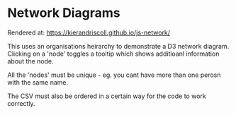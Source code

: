 # Network Diagrams

Rendered at: https://kierandriscoll.github.io/js-network/

This uses an organisations heirarchy to demonstrate a D3 network diagram. Clicking on a 'node' toggles a tooltip which shows additioanl information about the node.

All the 'nodes' must be unique - eg. you cant have more than one perosn with the same name.

The CSV must also be ordered in a certain way for the code to work correctly.
